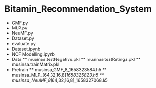 # Bitamin_Recommendation_System
- GMF.py
- MLP.py
- NeuMF.py
- Dataset.py
- evaluate.py
- Dataset.ipynb
- NCF Modelling.ipynb
- Data
** musinsa.testNegative.pkl
**  musinsa.testRatings.pkl
** musinsa.trainMatrix.pkl
- Pretrain
** musinsa_GMF_8_1658323584.h5
** musinsa_MLP_[64,32,16,8]_1658325823.h5
** musinsa_NeuMF_8_[64,32,16,8]_1658327068.h5
